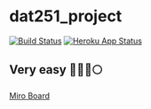 # dat251_project
[![Build Status](https://travis-ci.com/erlendtorsvik/dat251_project.svg?branch=main)](https://travis-ci.com/erlendtorsvik/dat251_project)
[![Heroku App Status](https://heroku-shields.herokuapp.com/dat251-project)](https://dat251-project.herokuapp.com)
## Very easy 🚀🚀🚀🌕

[Miro Board ](https://miro.com/welcomeonboard/ewm6txtA4yn3s6Ez7nhK6vHlhs3NJvx1uKZIp4NPz4STHYAuV68Ur8DdeRWHpaDU)
